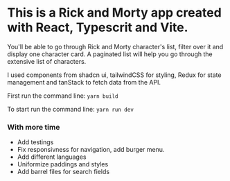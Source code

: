 # This is a Rick and Morty app created with React, Typescrit and Vite.

You'll be able to go through Rick and Morty character's list, filter over it and display one character card.
A paginated list will help you go through the extensive list of characters.

I used components from shadcn ui, tailwindCSS for styling, Redux for state management and tanStack to fetch data from the API.

First run the command line:
`yarn build`

To start run the command line:
`yarn run dev`

### With more time
- Add testings
- Fix responsivness for navigation, add burger menu.
- Add different languages
- Uniformize paddings and styles
- Add barrel files for search fields
